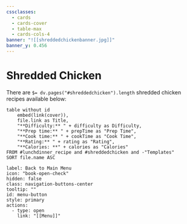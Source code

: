 ```yaml
---
cssclasses:
  - cards
  - cards-cover
  - table-max
  - cards-cols-4
banner: "![[shreddedchickenbanner.jpg]]"
banner_y: 0.456
---
```

# Shredded Chicken

There are `$= dv.pages("#shreddedchicken").length` shredded chicken recipes available below:
```dataview
table without id
	embed(link(cover)),
	file.link as Title,
	"**Difficulty:** " + difficulty as Difficulty,
	"**Prep time:** " + prepTime as "Prep Time",
	"**Cook time:** " + cookTime as "Cook Time",
	"**Rating:** " + rating as "Rating",
	"**Calories: **" + calories as "Calories"
FROM #lunchdinner_recipe and #shreddedchicken and -"Templates"
SORT file.name ASC
```



```meta-bind-button
label: Back to Main Menu
icon: "book-open-check"
hidden: false
class: navigation-buttons-center
tooltip: ""
id: menu-button
style: primary
actions:
  - type: open
    link: "[[Menu]]"

```
 
